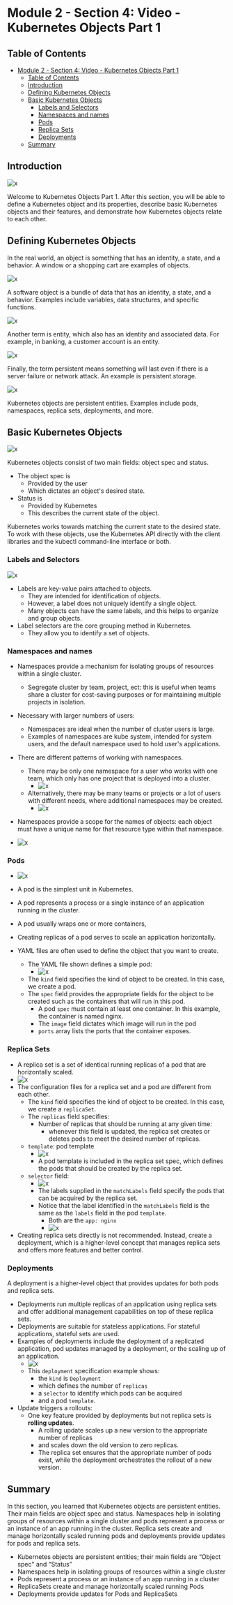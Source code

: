 # Module 2 - Section 4: Video - Kubernetes Objects Part 1

## Table of Contents

- [Module 2 - Section 4: Video - Kubernetes Objects Part 1](#module-2---section-4-video---kubernetes-objects-part-1)
  - [Table of Contents](#table-of-contents)
  - [Introduction](#introduction)
  - [Defining Kubernetes Objects](#defining-kubernetes-objects)
  - [Basic Kubernetes Objects](#basic-kubernetes-objects)
    - [Labels and Selectors](#labels-and-selectors)
    - [Namespaces and names](#namespaces-and-names)
    - [Pods](#pods)
    - [Replica Sets](#replica-sets)
    - [Deployments](#deployments)
  - [Summary](#summary)

## Introduction

![x](resources/04/s04_agenda.png)

Welcome to Kubernetes Objects Part 1. After this section, you will be able to define a Kubernetes object and its properties, describe basic Kubernetes objects and their features, and demonstrate how Kubernetes objects relate to each other.

## Defining Kubernetes Objects

In the real world, an object is something that has an identity, a state, and a behavior. A window or a shopping cart are examples of objects.

![x](resources/04/01-01-software-object.png)

A software object is a bundle of data that has an identity, a state, and a behavior. Examples include variables, data structures, and specific functions.

![x](resources/04/01-02-entity.png)

Another term is entity, which also has an identity and associated data. For example, in banking, a customer account is an entity.

![x](resources/04/01-03-persistent.png)

Finally, the term persistent means something will last even if there is a server failure or network attack. An example is persistent storage.

![x](resources/04/02-what-are-kubernetes-objects-01.png)

Kubernetes objects are persistent entities. Examples include pods, namespaces, replica sets, deployments, and more.

## Basic Kubernetes Objects

![x](resources/04/02-what-are-kubernetes-objects-02.png)

Kubernetes objects consist of two main fields: object spec and status.

- The object spec is
  - Provided by the user
  - Which dictates an object's desired state.
- Status is
  - Provided by Kubernetes
  - This describes the current state of the object.

Kubernetes works towards matching the current state to the desired state. To work with these objects, use the Kubernetes API directly with the client libraries and the kubectl command-line interface or both.

### Labels and Selectors

![x](resources/04/03-labels-and-selectors.png)

- Labels are key-value pairs attached to objects.
  - They are intended for identification of objects.
  - However, a label does not uniquely identify a single object.
  - Many objects can have the same labels, and this helps to organize and group objects.
- Label selectors are the core grouping method in Kubernetes.
  - They allow you to identify a set of objects.

### Namespaces and names

- Namespaces provide a mechanism for isolating groups of resources within a single cluster.
  - Segregate cluster by team, project, ect: this is useful when teams share a cluster for cost-saving purposes or for maintaining multiple projects in isolation.
- Necessary with larger numbers of users:
  - Namespaces are ideal when the number of cluster users is large.
  - Examples of namespaces are kube system, intended for system users, and the default namespace used to hold user's applications.
- There are different patterns of working with namespaces.
  - There may be only one namespace for a user who works with one team, which only has one project that is deployed into a cluster.
    - ![x](resources/04/04-namespaces-and-names-02.png)
  - Alternatively, there may be many teams or projects or a lot of users with different needs, where additional namespaces may be created.
    - ![x](resources/04/04-namespaces-and-names-03.png)

- Namespaces provide a scope for the names of objects: each object must have a unique name for that resource type within that namespace.
- ![x](resources/04/04-namespaces-and-names-04.png)

### Pods

- ![x](resources/04/05-pods-01.png)

- A pod is the simplest unit in Kubernetes.
- A pod represents a process or a single instance of an application running in the cluster.
- A pod usually wraps one or more containers,
- Creating replicas of a pod serves to scale an application horizontally.
- YAML files are often used to define the object that you want to create.
  - The YAML file shown defines a simple pod:
    - ![x](resources/04/05-pods-02.png)
  - The `kind` field specifies the kind of object to be created. In this case, we create a pod.
  - The `spec` field provides the appropriate fields for the object to be created such as the containers that will run in this pod.
    - A pod `spec` must contain at least one container. In this example, the container is named nginx.
    - The `image` field dictates which image will run in the pod
    - `ports` array lists the ports that the container exposes.

### Replica Sets

- A replica set is a set of identical running replicas of a pod that are horizontally scaled.
- ![x](resources/04/06-replica-set-02.png)
- The configuration files for a replica set and a pod are different from each other.
  - The `kind` field specifies the kind of object to be created. In this case, we create a `replicaSet`.
  - The `replicas` field specifies:
    - Number of replicas that should be running at any given time:
      - whenever this field is updated, the replica set creates or deletes pods to meet the desired number of replicas.
  - `template`: pod template
    - ![x](resources/04/06-replica-set-03-pod-template.png)
    - A pod template is included in the replica set spec, which defines the pods that should be created by the replica set.
  - `selector` field:
    - ![x](resources/04/06-replica-set-04-selector.png)
    - The labels supplied in the `matchLabels` field specify the pods that can be acquired by the replica set.
    - Notice that the label identified in the `matchLabels` field is the same as the `labels` field in the pod `template`.
      - Both are the `app: nginx`
      - ![x](resources/04/06-replica-set-05-selector-vs-pod-template.png)
- Creating replica sets directly is not recommended. Instead, create a deployment, which is a higher-level concept that manages replica sets and offers more features and better control.

### Deployments

A deployment is a higher-level object that provides updates for both pods and replica sets.

- Deployments run multiple replicas of an application using replica sets and offer additional management capabilities on top of these replica sets.
- Deployments are suitable for stateless applications. For stateful applications, stateful sets are used.
- Examples of deployments include the deployment of a replicated application, pod updates managed by a deployment, or the scaling up of an application.
  - ![x](resources/04/07-deployment.png)
  - This `deployment` specification example shows:
    - the `kind` is `Deployment`
    - which defines the number of `replicas`
    - a `selector` to identify which pods can be acquired
    - and a pod `template`.
- Update triggers a rollouts:
  - One key feature provided by deployments but not replica sets is **rolling updates**.
    - A rolling update scales up a new version to the appropriate number of replicas
    - and scales down the old version to zero replicas.
    - The replica set ensures that the appropriate number of pods exist, while the deployment orchestrates the rollout of a new version.

## Summary

In this section, you learned that Kubernetes objects are persistent entities. Their main fields are object spec and status. Namespaces help in isolating groups of resources within a single cluster and pods represent a process or an instance of an app running in the cluster. Replica sets create and manage horizontally scaled running pods and deployments provide updates for pods and replica sets.

- Kubernetes objects are persistent entities; their main fields are “Object spec" and “Status”
- Namespaces help in isolating groups of resources within a single cluster
- Pods represent a process or an instance of an app running in a cluster
- ReplicaSets create and manage horizontally scaled running Pods
- Deployments provide updates for Pods and ReplicaSets
